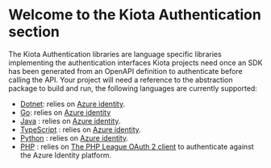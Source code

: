# Welcome to the Kiota Authentication section

The Kiota Authentication libraries are language specific libraries implementing the authentication interfaces Kiota projects need once an SDK has been generated from an OpenAPI definition to authenticate before calling the API.
Your project will need a reference to the abstraction package to build and run, the following languages are currently supported:

- [Dotnet](https://github.com/microsoft/kiota-authentication-azure-dotnet): relies on [Azure identity](https://www.nuget.org/packages/Azure.Identity).
- [Go](https://github.com/microsoft/kiota-authentication-azure-go/): relies on [Azure identity](https://pkg.go.dev/github.com/Azure/azure-sdk-for-go/sdk/azidentity)
- [Java](./java/azure) : relies on [Azure identity](https://docs.microsoft.com/en-us/java/api/overview/azure/identity-readme?view=azure-java-stable).
- [TypeScript](https://github.com/microsoft/kiota-typescript/tree/main/packages/authentication/azure) : relies on [Azure identity](https://www.npmjs.com/package/@azure/identity).
- [Python](./python/azure) : relies on [Azure identity](https://pypi.org/project/azure-identity/).
- [PHP](./php/phpleague) : relies on [The PHP League OAuth 2 client](https://packagist.org/packages/league/oauth2-client) to authenticate against the Azure Identity platform.
